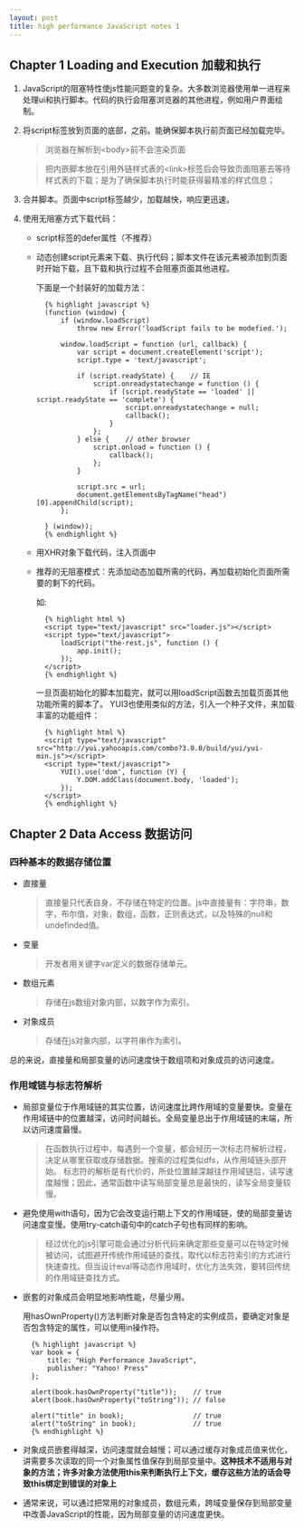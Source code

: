 ```yaml
---
layout: post
title: high performance JavaScript notes 1
---
```


## Chapter 1 Loading and Execution 加载和执行

1. JavaScript的阻塞特性使js性能问题变的复杂。大多数浏览器使用单一进程来处理ui和执行脚本。代码的执行会阻塞浏览器的其他进程，例如用户界面绘制。
2. 将script标签放到页面的底部，</body>之前。能确保脚本执行前页面已经加载完毕。

    > 浏览器在解析到\<body\>前不会渲染页面
    
    > 把内嵌脚本放在引用外链样式表的\<link\>标签后会导致页面阻塞去等待样式表的下载；是为了确保脚本执行时能获得最精准的样式信息；

3. 合并脚本。页面中script标签越少，加载越快，响应更迅速。
4. 使用无阻塞方式下载代码：
    * script标签的defer属性（不推荐）
    * 动态创建script元素来下载、执行代码；脚本文件在该元素被添加到页面时开始下载，且下载和执行过程不会阻塞页面其他进程。
    
      下面是一个封装好的加载方法：
    
			{% highlight javascript %}
			(function (window) {
			    if (window.loadScript) 
			        throw new Error('loadScript fails to be modefied.');
			        
			    window.loadScript = function (url, callback) {
			        var script = document.createElement('script');
			        script.type = 'text/javascript';
			
			        if (script.readyState) {    // IE
			            script.onreadystatechange = function () {
			                if (script.readyState == 'loaded' || script.readyState == 'complete') {
			                    script.onreadystatechange = null;
			                    callback();
			                }
			            };
			        } else {    // other browser
			            script.onload = function () {
			                callback();
			            };
			        }
			
			        script.src = url;
			        document.getElementsByTagName("head")[0].appendChild(script);
			    };
			
			} (window));
			{% endhighlight %}
		
	* 用XHR对象下载代码，注入页面中
	* 推荐的无阻塞模式：先添加动态加载所需的代码，再加载初始化页面所需要的剩下的代码。
	
	  如:
    
			{% highlight html %}
			<script type="text/javascript" src="loader.js"></script>
			<script type="text/javascript">
			    loadScript("the-rest.js", function () {
			        app.init();
			    });
			</script>
			{% endhighlight %}
	
	  一旦页面初始化的脚本加载完，就可以用loadScript函数去加载页面其他功能所需的脚本了。
	  YUI3也使用类似的方法，引入一个种子文件，来加载丰富的功能组件：

			{% highlight html %}
			<script type="text/javascript" src="http://yui.yahooapis.com/combo?3.0.0/build/yui/yui-min.js"></script>
			<script type="text/javascript">
				YUI().use('dom', function (Y) {
				    Y.DOM.addClass(document.body, 'loaded');
				});
			</script>
			{% endhighlight %}
	 
## Chapter 2 Data Access 数据访问

### 四种基本的数据存储位置

* 直接量
	> 直接量只代表自身，不存储在特定的位置。js中直接量有：字符串，数字，布尔值，对象，数组，函数，正则表达式，以及特殊的null和undefinded值。
* 变量
	> 开发者用关键字var定义的数据存储单元。
* 数组元素
	> 存储在js数组对象内部，以数字作为索引。
* 对象成员
	> 存储在js对象内部，以字符串作为索引。
	
总的来说，直接量和局部变量的访问速度快于数组项和对象成员的访问速度。

### 作用域链与标志符解析

* 局部变量位于作用域链的其实位置，访问速度比跨作用域的变量要快。变量在作用域链中的位置越深，访问时间越长。全局变量总出于作用域链的末端，所以访问速度最慢。
	
	> 在函数执行过程中，每遇到一个变量，都会经历一次标志符解析过程，决定从哪里获取或存储数据。搜索的过程类似dfs，从作用域链头部开始。
	> 标志符的解析是有代价的，所处位置越深越往作用域链后，读写速度越慢；因此，通常函数中读写局部变量总是最快的，读写全局变量较慢。
	
* 避免使用with语句，因为它会改变运行期上下文的作用域链，使的局部变量访问速度变慢。使用try-catch语句中的catch子句也有同样的影响。
	
	> 经过优化的js引擎可能会通过分析代码来确定那些变量可以在特定时候被访问，试图避开传统作用域链的查找，取代以标志符索引的方式进行快速查找。但当设计eval等动态作用域时，优化方法失效，要转回传统的作用域链查找方式。
	
* 嵌套的对象成员会明显地影响性能，尽量少用。

  用hasOwnProperty()方法判断对象是否包含特定的实例成员，要确定对象是否包含特定的属性，可以使用in操作符。
  
		{% highlight javascript %}
		var book = {
		    title: "High Performance JavaScript",
		    publisher: "Yahoo! Press"
		};
		
		alert(book.hasOwnProperty("title"));    // true
		alert(book.hasOwnProperty("toString")); // false
		
		alert("title" in book);                 // true
		alert("toString" in book);              // true
		{% endhighlight %}
  		
* 对象成员嵌套得越深，访问速度就会越慢；可以通过缓存对象成员值来优化，讲需要多次读取的同一个对象属性值保存到局部变量中。<strong>这种技术不适用与对象的方法；许多对象方法使用this来判断执行上下文，缓存这些方法的话会导致this绑定到错误的对象上</strong>

* 通常来说，可以通过把常用的对象成员，数组元素，跨域变量保存到局部变量中改善JavaScript的性能，因为局部变量的访问速度更快。